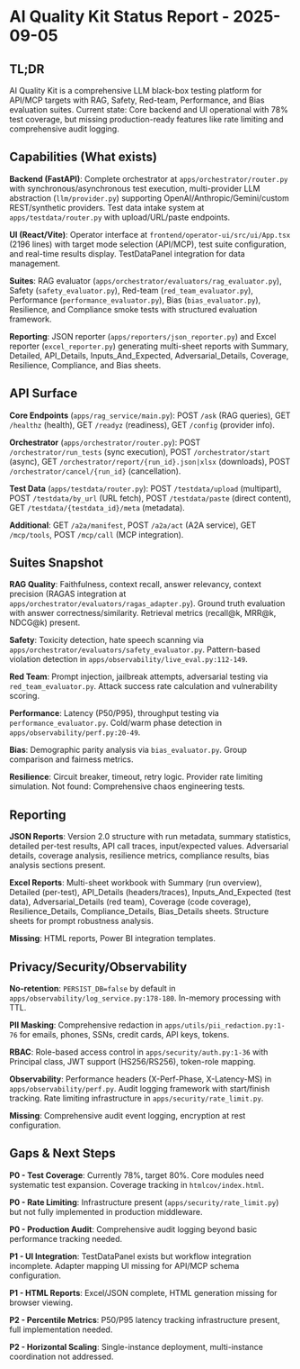 # AI Quality Kit Status Report - 2025-09-05

## TL;DR

AI Quality Kit is a comprehensive LLM black-box testing platform for API/MCP targets with RAG, Safety, Red-team, Performance, and Bias evaluation suites. Current state: Core backend and UI operational with 78% test coverage, but missing production-ready features like rate limiting and comprehensive audit logging.

## Capabilities (What exists)

**Backend (FastAPI)**: Complete orchestrator at `apps/orchestrator/router.py` with synchronous/asynchronous test execution, multi-provider LLM abstraction (`llm/provider.py`) supporting OpenAI/Anthropic/Gemini/custom REST/synthetic providers. Test data intake system at `apps/testdata/router.py` with upload/URL/paste endpoints.

**UI (React/Vite)**: Operator interface at `frontend/operator-ui/src/ui/App.tsx` (2196 lines) with target mode selection (API/MCP), test suite configuration, and real-time results display. TestDataPanel integration for data management.

**Suites**: RAG evaluator (`apps/orchestrator/evaluators/rag_evaluator.py`), Safety (`safety_evaluator.py`), Red-team (`red_team_evaluator.py`), Performance (`performance_evaluator.py`), Bias (`bias_evaluator.py`), Resilience, and Compliance smoke tests with structured evaluation framework.

**Reporting**: JSON reporter (`apps/reporters/json_reporter.py`) and Excel reporter (`excel_reporter.py`) generating multi-sheet reports with Summary, Detailed, API_Details, Inputs_And_Expected, Adversarial_Details, Coverage, Resilience, Compliance, and Bias sheets.

## API Surface

**Core Endpoints** (`apps/rag_service/main.py`): POST `/ask` (RAG queries), GET `/healthz` (health), GET `/readyz` (readiness), GET `/config` (provider info).

**Orchestrator** (`apps/orchestrator/router.py`): POST `/orchestrator/run_tests` (sync execution), POST `/orchestrator/start` (async), GET `/orchestrator/report/{run_id}.json|xlsx` (downloads), POST `/orchestrator/cancel/{run_id}` (cancellation).

**Test Data** (`apps/testdata/router.py`): POST `/testdata/upload` (multipart), POST `/testdata/by_url` (URL fetch), POST `/testdata/paste` (direct content), GET `/testdata/{testdata_id}/meta` (metadata).

**Additional**: GET `/a2a/manifest`, POST `/a2a/act` (A2A service), GET `/mcp/tools`, POST `/mcp/call` (MCP integration).

## Suites Snapshot

**RAG Quality**: Faithfulness, context recall, answer relevancy, context precision (RAGAS integration at `apps/orchestrator/evaluators/ragas_adapter.py`). Ground truth evaluation with answer correctness/similarity. Retrieval metrics (recall@k, MRR@k, NDCG@k) present.

**Safety**: Toxicity detection, hate speech scanning via `apps/orchestrator/evaluators/safety_evaluator.py`. Pattern-based violation detection in `apps/observability/live_eval.py:112-149`.

**Red Team**: Prompt injection, jailbreak attempts, adversarial testing via `red_team_evaluator.py`. Attack success rate calculation and vulnerability scoring.

**Performance**: Latency (P50/P95), throughput testing via `performance_evaluator.py`. Cold/warm phase detection in `apps/observability/perf.py:20-49`.

**Bias**: Demographic parity analysis via `bias_evaluator.py`. Group comparison and fairness metrics.

**Resilience**: Circuit breaker, timeout, retry logic. Provider rate limiting simulation. Not found: Comprehensive chaos engineering tests.

## Reporting

**JSON Reports**: Version 2.0 structure with run metadata, summary statistics, detailed per-test results, API call traces, input/expected values. Adversarial details, coverage analysis, resilience metrics, compliance results, bias analysis sections present.

**Excel Reports**: Multi-sheet workbook with Summary (run overview), Detailed (per-test), API_Details (headers/traces), Inputs_And_Expected (test data), Adversarial_Details (red team), Coverage (code coverage), Resilience_Details, Compliance_Details, Bias_Details sheets. Structure sheets for prompt robustness analysis.

**Missing**: HTML reports, Power BI integration templates.

## Privacy/Security/Observability

**No-retention**: `PERSIST_DB=false` by default in `apps/observability/log_service.py:178-180`. In-memory processing with TTL.

**PII Masking**: Comprehensive redaction in `apps/utils/pii_redaction.py:1-76` for emails, phones, SSNs, credit cards, API keys, tokens.

**RBAC**: Role-based access control in `apps/security/auth.py:1-36` with Principal class, JWT support (HS256/RS256), token-role mapping.

**Observability**: Performance headers (X-Perf-Phase, X-Latency-MS) in `apps/observability/perf.py`. Audit logging framework with start/finish tracking. Rate limiting infrastructure in `apps/security/rate_limit.py`.

**Missing**: Comprehensive audit event logging, encryption at rest configuration.

## Gaps & Next Steps

**P0 - Test Coverage**: Currently 78%, target 80%. Core modules need systematic test expansion. Coverage tracking in `htmlcov/index.html`.

**P0 - Rate Limiting**: Infrastructure present (`apps/security/rate_limit.py`) but not fully implemented in production middleware.

**P0 - Production Audit**: Comprehensive audit logging beyond basic performance tracking needed.

**P1 - UI Integration**: TestDataPanel exists but workflow integration incomplete. Adapter mapping UI missing for API/MCP schema configuration.

**P1 - HTML Reports**: Excel/JSON complete, HTML generation missing for browser viewing.

**P2 - Percentile Metrics**: P50/P95 latency tracking infrastructure present, full implementation needed.

**P2 - Horizontal Scaling**: Single-instance deployment, multi-instance coordination not addressed.
